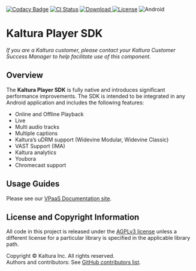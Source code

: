 [![Codacy Badge](https://api.codacy.com/project/badge/Grade/f1252d6564a948c1b7b254ac8224e26d)](https://www.codacy.com/app/giladna/playkit-android?utm_source=github.com&utm_medium=referral&utm_content=kaltura/playkit-android&utm_campaign=badger)
[![CI Status](https://travis-ci.org/kaltura/playkit-android.svg?branch=develop)](https://travis-ci.org/kaltura/playkit-android)
[ ![Download](https://api.bintray.com/packages/kaltura/android/playkit/images/download.svg) ](https://bintray.com/kaltura/android/playkit/_latestVersion)
[![License](https://img.shields.io/badge/license-AGPLv3-black.svg)](https://github.com/kaltura/playkit-android/blob/master/LICENSE)
![Android](https://img.shields.io/badge/platform-android-green.svg)

# Kaltura Player SDK

*If you are a Kaltura customer, please contact your Kaltura Customer Success Manager to help facilitate use of this component.*

## Overview
The **Kaltura Player SDK** is fully native and introduces significant performance improvements. The SDK is intended to be integrated in any Android application and includes the following features:

* Online and Offline Playback
* Live
* Multi audio tracks
* Multiple captions
* Kaltura’s uDRM support (Widevine Modular, Widevine Classic)
* VAST Support (IMA)
* Kaltura analytics
* Youbora
* Chromecast support

## Usage Guides
Please see our [VPaaS Documentation site](https://vpaas.kaltura.com/documentation/Mobile-Video-Player-SDKs/Android-introduction.html).

## License and Copyright Information
All code in this project is released under the [AGPLv3 license](http://www.gnu.org/licenses/agpl-3.0.html) unless a different license for a particular library is specified in the applicable library path.   

Copyright © Kaltura Inc. All rights reserved.   
Authors and contributors: See [GitHub contributors list](https://github.com/kaltura/playkit-android/graphs/contributors).  
